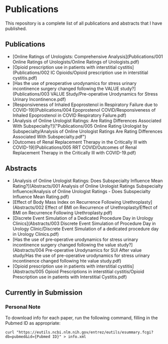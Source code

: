 # Publications

This repository is a complete list of all publications and abstracts that I have published.

## Publications

- [Online Ratings of Urologists: Comprehensive Analysis](Publications/001 Online Ratings of Urologists/Online Ratings of Urologists.pdf)
- [Opioid prescription use in patients with interstitial cystitis](Publications/002 IC Opioids/Opioid prescription use in interstitial cystitis.pdf)
- [Has the use of preoperative urodynamics for stress urinary incontinence surgery changed following the VALUE study?](Publications/003 VALUE Study/Pre-operative Urodynamics for Stress Urinary Incontinence.pdf)
- [Responsiveness of Inhaled Epoprostenol in Respiratory Failure due to COVID-19](Publications/004 Epoprostenol COVID/Responsiveness of Inhaled Epoprostenol in COVID Respiratory Failure.pdf)
- [Analysis of Online Urologist Ratings: Are Rating Differences Associated With Subspecialty?]("Publications/005 Online Rating Urologist by Subspecialty/Analysis of Online Urologist Ratings Are Rating Differences Associated With Subspecialty.pdf")
- [Outcomes of Renal Replacement Therapy in the Critically Ill with COVID-19](Publications/005 RRT COVID/Outcomes of Renal Replacement Therapy in the Critically Ill with COVID-19.pdf)

## Abstracts

- [Analysis of Online Urologist Ratings: Does Subspecialty Influence Mean Rating?](Abstracts/001 Analysis of Online Urologist Ratings Subspecialty Influence/Analysis of Online Urologist Ratings - Does Subspecialty Influence Mean Rating.pdf)
- [Effect of Body Mass Index on Recurrence Following Urethroplasty](Abstracts/002 Effect of BMI on Recurrence of Urethroplasty/Effect of BMI on Recurrence Following Urethroplasty.pdf)
- [Discrete Event Simulation of a Dedicated Procedure Day in Urology Clinics](Abstracts/003 Discrete Event Simulation of Procedure Day in Urology Clinic/Discrete Event Simulation of a dedicated procedure day in Urology Clinics.pdf)
- [Has the use of pre‐operative urodynamics for stress urinary incontinence surgery changed following the value study?](Abstracts/004 Pre-operative Urodynamics for SUI After value study/Has the use of pre-operative urodynamics for stress urinary incontinence changed following hte value study.pdf)
- [Opioid prescription use in patients with interstitial cystitis](Abstracts/005 Opioid Prescriptions in interstitial cystitis/Opioid Prescription use in patients with Interstitial Cystitis.pdf)

## Currently in Submission



### Personal Note

To download info for each paper, run the following command, filling in the Pubmed ID as appropriate:

```
curl "https://eutils.ncbi.nlm.nih.gov/entrez/eutils/esummary.fcgi?db=pubmed&id={Pubmed ID}" > info.xml
```
